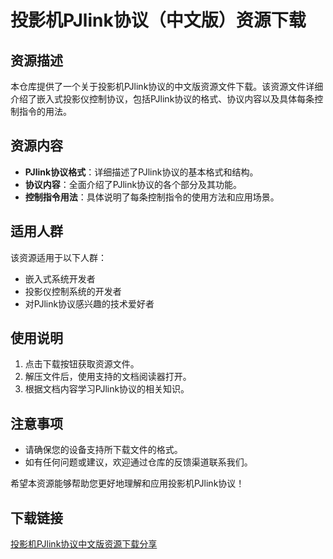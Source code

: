 # 投影机PJlink协议（中文版）资源下载

## 资源描述

本仓库提供了一个关于投影机PJlink协议的中文版资源文件下载。该资源文件详细介绍了嵌入式投影仪控制协议，包括PJlink协议的格式、协议内容以及具体每条控制指令的用法。

## 资源内容

- **PJlink协议格式**：详细描述了PJlink协议的基本格式和结构。
- **协议内容**：全面介绍了PJlink协议的各个部分及其功能。
- **控制指令用法**：具体说明了每条控制指令的使用方法和应用场景。

## 适用人群

该资源适用于以下人群：

- 嵌入式系统开发者
- 投影仪控制系统的开发者
- 对PJlink协议感兴趣的技术爱好者

## 使用说明

1. 点击下载按钮获取资源文件。
2. 解压文件后，使用支持的文档阅读器打开。
3. 根据文档内容学习PJlink协议的相关知识。

## 注意事项

- 请确保您的设备支持所下载文件的格式。
- 如有任何问题或建议，欢迎通过仓库的反馈渠道联系我们。

希望本资源能够帮助您更好地理解和应用投影机PJlink协议！

## 下载链接

[投影机PJlink协议中文版资源下载分享](https://pan.quark.cn/s/ddc1d52e028e)